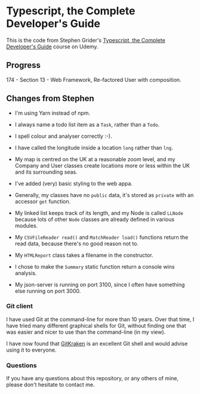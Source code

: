 # Typescript, the Complete Developer's Guide

This is the code from Stephen Grider's [Typescript, the Complete Developer's Guide](https://www.udemy.com/course/typescript-the-complete-developers-guide) course on Udemy.

## Progress

174 - Section 13 - Web Framework, Re-factored User with composition.

## Changes from Stephen

* I'm using Yarn instead of npm.

* I always name a todo list item as a `Task`, rather than a `Todo`.

* I spell colour and analyser correctly :-).

* I have called the longitude inside a location `long` rather than `lng`.

* My map is centred on the UK at a reasonable zoom level, and my Company and
User classes create locations more or less within the UK and its surrounding seas.

* I've added (very) basic styling to the web appa.

* Generally, my classes have no `public` data, it's stored as `private` with
an accessor `get` function.

* My linked list keeps track of its length, and my Node is called `LLNode`
because lots of other `Node` classes are already defined in various modules.

* My `CSVFileReader read()` and `MatchReader load()` functions return the
read data, because there's no good reason not to.

* My `HTMLReport` class takes a filename in the constructor.

* I chose to make the `Summary` static function return a console wins analysis.

* My json-server is running on port 3100, since I often have something else running
on port 3000.

### Git client

I have used Git at the command-line for more than 10 years. Over that time,
I have tried many different graphical shells for Git, without finding one
that was easier and nicer to use than the command-line (in my view).

I have now found that [GitKraken](https://www.gitkraken.com) is an excellent
Git shell and would advise using it to everyone.

### Questions

If you have any questions about this repository, or any others of mine, please
don't hesitate to contact me.
